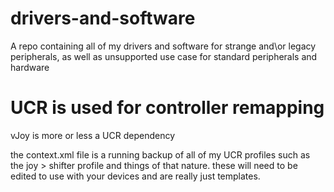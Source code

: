 # drivers-and-software


A repo containing all of my drivers and software for strange and\or legacy peripherals, as well as unsupported use case for standard peripherals and hardware

# UCR is used for controller remapping
vJoy is more or less a UCR dependency

the context.xml file is a running backup of all of my UCR profiles such as the joy > shifter profile and things of that nature. these will need to be edited to use with your devices and are really just templates.
